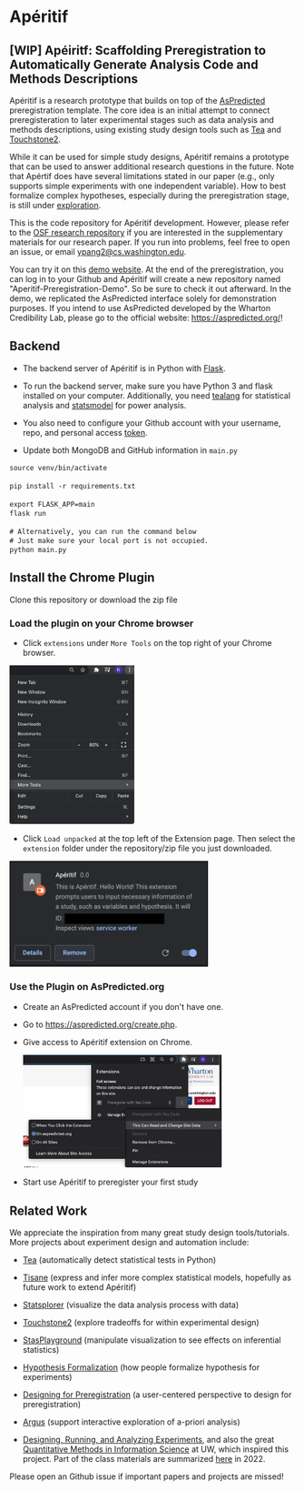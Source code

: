 # Apéritif

## [WIP] Apéiritf: Scaffolding Preregistration to Automatically Generate Analysis Code and Methods Descriptions

Apéritif is a research prototype that builds on top of the [AsPredicted](https://aspredicted.org/) preregistration template. The core idea is an initial attempt to connect preregisteration to later experimental stages such as data analysis and methods descriptions, using existing study design tools such as [Tea](https://github.com/tea-lang-org/tea-lang) and [Touchstone2](https://www.touchstone2.org/). 

While it can be used for simple study designs, Apéritif remains a prototype that can be used to answer additional research questions in the future.  Note that Apértif does have several limitations stated in our paper (e.g., only supports simple experiments with one independent variable). How to best formalize complex hypotheses, especially during the preregistration stage, is still under [exploration](https://arxiv.org/pdf/2104.02712.pdf). 

This is the code repository for Apéritif development. However, please refer to the [OSF research repository](https://osf.io/tgacn/?view_only=cd81b7c90092458a95c25c49ec469f0f) if you are interested in the supplementary materials for our research paper. If you run into problems, feel free to open an issue, or email ypang2@cs.washington.edu.

You can try it on this [demo website](https://aperitif-prototype.herokuapp.com/). At the end of the preregistration, you can log in to your Github and Apéritif will create a new repository named "Aperitif-Preregistration-Demo". So be sure to check it out afterward. In the demo, we replicated the AsPredicted interface solely for demonstration purposes. If you intend to use AsPredicted developed by the Wharton Credibility Lab, please go to the official website: https://aspredicted.org/!


## Backend

* The backend server of Apéritif is in Python with [Flask](https://flask.palletsprojects.com/en/2.0.x/).

* To run the backend server, make sure you have Python 3 and flask installed on your computer. Additionally, you need [tealang](https://tea-lang.org/) for statistical analysis and [statsmodel](https://www.statsmodels.org/) for power analysis. 

* You also need to configure your Github account with your username, repo, and personal access [token](https://docs.github.com/en/authentication/keeping-your-account-and-data-secure/creating-a-personal-access-token).

* Update both MongoDB and GitHub information in `main.py`


```
source venv/bin/activate

pip install -r requirements.txt

export FLASK_APP=main
flask run

# Alternatively, you can run the command below
# Just make sure your local port is not occupied. 
python main.py 
```

## Install the Chrome Plugin

Clone this repository or download the zip file

### Load the plugin on your Chrome browser

* Click `extensions` under `More Tools` on the top right of your Chrome browser.

<img src="./images/more_tools.png" width="220">

* Click `Load unpacked` at the top left of the Extension page. Then select the `extension` folder under the repository/zip file you just downloaded. 

<img src="./images/Aperitif.png" width="350">

### Use the Plugin on AsPredicted.org

* Create an AsPredicted account if you don't have one.
* Go to https://aspredicted.org/create.php.
* Give access to Apéritif extension on Chrome. 

  <img src="./images/access.png" width="350">
* Start use Apéritif to preregister your first study

## Related Work

We appreciate the inspiration from many great study design tools/tutorials. More projects about experiment design and automation include: 
* [Tea](https://dl.acm.org/doi/10.1145/3332165.3347940) (automatically detect statistical tests in Python)

* [Tisane](https://homes.cs.washington.edu/~rjust/publ/tisane_chi_2022.pdf) (express and infer more complex statistical models, hopefully as future work to extend Apéritif)

* [Statsplorer](https://dl.acm.org/doi/10.1145/2702123.2702347) (visualize the data analysis process with data)

* [Touchstone2](https://www.touchstone2.org/) (explore tradeoffs for within experimental design)

* [StasPlayground](https://dl.acm.org/doi/10.1145/3027063.3052970) (manipulate visualization to see effects on inferential statistics)

* [Hypothesis Formalization](https://arxiv.org/pdf/2104.02712.pdf) (how people formalize hypothesis for experiments)

* [Designing for Preregistration](https://www.semanticscholar.org/paper/Designing-for-Preregistration%3A-A-User-Centered-Pu-Zhu/7557dcc3d7e0bad7bbad0644d22690136e40d87c) (a user-centered perspective to design for preregistration)

* [Argus](https://www.semanticscholar.org/paper/Argus%3A-Interactive-a-priori-Power-Analysis-Wang-Eiselmayer/5ca94c6b7198768f7cd7f295ff2a512114b1f6af) (support interactive exploration of a-priori analysis)

* [Designing, Running, and Analyzing Experiments](https://www.coursera.org/learn/designexperiments), and also the great [Quantitative Methods in Information Science](https://www.washington.edu/students/crscat/insc.html) at UW, which inspired this project. Part of the class materials are summarized [here](http://depts.washington.edu/acelab/proj/Rstats/index.html) in 2022.

Please open an Github issue if important papers and projects are missed! 

